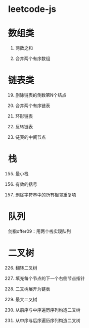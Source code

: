 # leetcode-js

# 数组类
1. 两数之和

88. 合并两个有序数组


# 链表类

19. 删除链表的倒数第N个结点

21. 合并两个有序链表

141. 环形链表

206. 反转链表

876. 链表的中间节点


# 栈
155. 最小栈

20. 有效的括号

1047. 删除字符串中的所有相邻重复项


# 队列
剑指offer09：用两个栈实现队列


 # 二叉树
226. 翻转二叉树

116. 填充每个节点的下一个右侧节点指针

114. 二叉树展开为链表

654. 最大二叉树

105. 从前序与中序遍历序列构造二叉树

106. 从中序与后序遍历序列构造二叉树